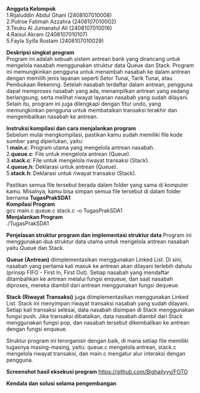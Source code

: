 **Anggota Kelompok** <br>
1.Rijaluddin Abdul Ghani (2408107010008) <br>
2.Putroe Fatimah Azzahra (2408107010002) <br>
3.Teuku Al Jumanatul Ali (2408107010016) <br>
4.Raisul Akram (2408107010107) <br>
5.Fayla Syifa Rustam (2408107010029)

**Deskripsi singkat program** <br>
Program ini adalah sebuah sistem antrean bank yang dirancang untuk mengelola nasabah menggunakan struktur data Queue dan Stack. Program ini memungkinkan pengguna untuk menambah nasabah ke dalam antrean dengan memilih jenis layanan seperti Setor Tunai, Tarik Tunai, atau Pembukaan Rekening. Setelah nasabah terdaftar dalam antrean, pengguna dapat memproses nasabah yang ada, menampilkan antrean yang sedang berlangsung, serta melihat riwayat layanan nasabah yang sudah dilayani. Selain itu, program ini juga dilengkapi dengan fitur undo, yang memungkinkan pengguna untuk membatalkan transaksi terakhir dan mengembalikan nasabah ke antrean.


**Instruksi kompilasi dan cara menjalankan program** <br>
Sebelum mulai mengkompilasi, pastikan kamu sudah memiliki file kode sumber yang diperlukan, yaitu: <br>
1.**main.c**: Program utama yang mengelola antrean nasabah. <br>
2.**queue.c**: File untuk mengelola antrean (Queue). <br>
3.**stack.c**: File untuk mengelola riwayat transaksi (Stack). <br>
4.**queue.h**: Deklarasi untuk antrean (Queue). <br>
5.**stack.h**: Deklarasi untuk riwayat transaksi (Stack).

Pastikan semua file tersebut berada dalam folder yang sama di komputer kamu. Misalnya, kamu bisa simpan semua file tersebut di dalam folder bernama **TugasPrakSDA1** <br>
**Kompilasi Program** <br>
gcc main.c queue.c stack.c -o TugasPrakSDA1 <br>
**Menjalankan Program** <br>
./TugasPrakSDA1

**Penjelasan struktur program dan implementasi struktur data**
Program ini menggunakan dua struktur data utama untuk mengelola antrean nasabah yaitu Queue dan Stack.

**Queue (Antrean)** diimplementasikan menggunakan Linked List. Di sini, nasabah yang pertama kali masuk ke antrean akan dilayani terlebih dahulu (prinsip FIFO - First In, First Out). Setiap nasabah yang mendaftar ditambahkan ke antrean melalui fungsi enqueue, dan saat nasabah diproses, mereka diambil dari antrean menggunakan fungsi dequeue.

**Stack (Riwayat Transaksi)** juga diimplementasikan menggunakan Linked List. Stack ini menyimpan riwayat transaksi nasabah yang sudah dilayani. Setiap kali transaksi selesai, data nasabah disimpan di Stack menggunakan fungsi push. Jika transaksi dibatalkan, data nasabah diambil dari Stack menggunakan fungsi pop, dan nasabah tersebut dikembalikan ke antrean dengan fungsi enqueue.

Struktur program ini terorganisir dengan baik, di mana setiap file memiliki tugasnya masing-masing, yaitu:
queue.c mengelola antrean, stack.c mengelola riwayat transaksi, dan main.c mengatur alur interaksi dengan pengguna.

**Screenshot hasil eksekusi program**
https://github.com/Bighailyyy/FOTO



**Kendala dan solusi selama pengembangan**


